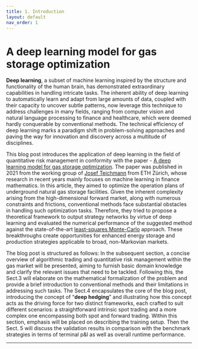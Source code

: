 ```yaml
---
title: 1. Introduction
layout: default
nav_order: 1
---
```

# A deep learning model for gas storage optimization

**Deep learning**, a subset of machine learning inspired by the structure and functionality of the human brain, has demonstrated extraordinary capabilities in handling intricate tasks. The inherent ability of deep learning to automatically learn and adapt from large amounts of data, coupled with their capacity to uncover subtle patterns, now leverage this technique to address challenges in many fields, ranging from computer vision and natural language processing to finance and healthcare, which were deemed hardly conquerable by conventional methods. The technical efficiency of deep learning marks a paradigm shift in problem-solving approaches and paving the way for innovation and discovery across a multitude of disciplines.

This blog post introduces the application of deep learning in the field of quantitative risk management in conformity with the paper - [A deep learning model for gas storage optimization]. The paper was published in 2021 from the working group of [Josef Teichmann] from ETH Zürich, whose research in recent years mainly focuses on machine learning in finance mathematics. In this article, they aimed to optimize the operation plans of underground natural gas storage facilities. Given the inherent complexity arising from the high-dimensional forward market, along with numerous constraints and frictions, conventional methods face substantial obstacles in handling such optimization tasks. Therefore, they tried to propose a theoretical framework to output strategy networks by virtue of deep learning and evaluated the numerical performance of the suggested method against the state-of-the-art [least-squares Monte-Carlo] approach. These breakthroughs create opportunities for enhanced energy storage and production strategies applicable to broad, non-Markovian markets. 

The blog post is structured as follows: In the subsequent section, a concise overview of algorithmic trading and quantitative risk management within the gas market will be presented, aiming to furnish basic domain knowledge and clarify the relevant issues that need to be tackled. Following this, the Sect.3 will elaborate on the mathematical formalization of the problem and provide a brief introduction to conventional methods and their limitations in addressing such tasks. The Sect.4 encapsulates the core of the blog post, introducing the concept of “**deep hedging**” and illustrating how this concept acts as the driving force for two distinct frameworks, each crafted to suit different scenarios: a straightforward intrinsic spot trading and a more complex one encompassing both spot and forward trading. Within this section, emphasis will be placed on describing the training setup. Then the Sect. 5 will discuss the validation results in comparison with the benchmark strategies in terms of terminal p&l as well as overall runtime performance. 


----



[A deep learning model for gas storage optimization]: https://arxiv.org/abs/2102.01980
[Josef Teichmann]: https://people.math.ethz.ch/~jteichma/
[least-squares Monte-Carlo]: https://www.informs-sim.org/wsc07papers/107.pdf
